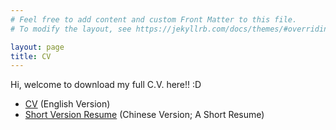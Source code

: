 ```yaml
---
# Feel free to add content and custom Front Matter to this file.
# To modify the layout, see https://jekyllrb.com/docs/themes/#overriding-theme-defaults

layout: page
title: CV
---
```


Hi, welcome to download my full C.V. here!! :D   

<ul>
	<li><a href="{{ site.github.url }}/cv/C.V_EN_Wu_Jing.pdf">CV</a> (English Version)</li>
	<li><a href="C.V_Wu_Jing_CN.pdf">Short Version Resume</a> (Chinese Version; A Short Resume)</li>
</ul>